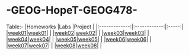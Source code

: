 # -GEOG-HopeT-GEOG478-
Table:-
|Homeworks   |Labs     |Project |
|:-------------:|:------------:|:-----:|
|[week01](homework/week01)|[week01](labs/week01)| |
|[week02](homework/week01)|[week02](labs/week02)| |
|[week03](homework/week03)|[week03](labs/week03)| |
|[week04](homework/week04)|[week04](labs/week04)| |
|[week05](homework/week05)|[week05](labs/week05)| |
|[week06](homework/week06)|[week06](labs/week06)| |
|[week07](homework/week07)|[week07](labs/week07)| |
|[week08](homework/week08)|[week08](labs/week08)| |
